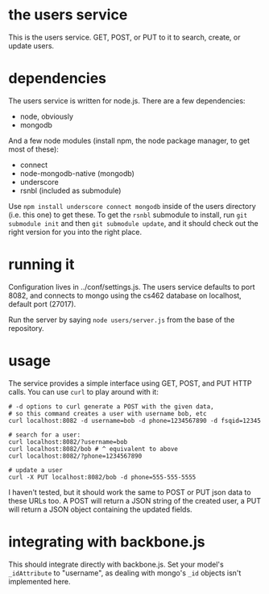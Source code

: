 # the users service

This is the users service. GET, POST, or PUT to it to search, create, or update users.

# dependencies

The users service is written for node.js. There are a few dependencies:

  - node, obviously
  - mongodb

And a few node modules (install npm, the node package manager, to get most of these):

  - connect
  - node-mongodb-native (mongodb)
  - underscore
  - rsnbl (included as submodule)

Use `npm install underscore connect mongodb` inside of the users directory (i.e. this one) to get these. To get the `rsnbl` submodule to install, run `git submodule init` and then `git submodule update`, and it should check out the right version for you into the right place.

# running it

Configuration lives in ../conf/settings.js. The users service defaults to port 8082, and connects to mongo using the cs462 database on localhost, default port (27017).

Run the server by saying `node users/server.js` from the base of the repository.

# usage

The service provides a simple interface using GET, POST, and PUT HTTP calls. You can use `curl` to play around with it:

    # -d options to curl generate a POST with the given data,
    # so this command creates a user with username bob, etc
    curl localhost:8082 -d username=bob -d phone=1234567890 -d fsqid=12345

    # search for a user:
    curl localhost:8082/?username=bob
    curl localhost:8082/bob # ^ equivalent to above
    curl localhost:8082/?phone=1234567890

    # update a user
    curl -X PUT localhost:8082/bob -d phone=555-555-5555

I haven't tested, but it should work the same to POST or PUT json data to these URLs too. A POST will return a JSON string of the created user, a PUT will return a JSON object containing the updated fields.

# integrating with backbone.js

This should integrate directly with backbone.js. Set your model's `_idAttribute` to "username", as dealing with mongo's `_id` objects isn't implemented here.

